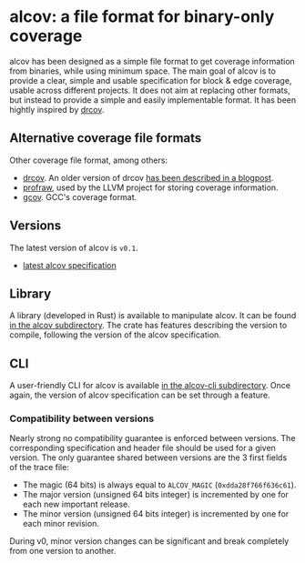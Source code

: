 # alcov: a file format for binary-only coverage

alcov has been designed as a simple file format to get coverage information from
binaries, while using minimum space.
The main goal of alcov is to provide a clear, simple and usable specification for block & edge coverage, usable across different projects.
It does not aim at replacing other formats, but instead to provide a simple and easily implementable format.
It has been hightly inspired by [drcov](https://dynamorio.org/page_drcov.html).

## Alternative coverage file formats

Other coverage file format, among others:
- [drcov](https://dynamorio.org/page_drcov.html). An older version of drcov [has been described in a blogpost](https://www.ayrx.me/drcov-file-format/).
- [profraw](https://leodido.dev/demystifying-profraw/), used by the LLVM project for storing coverage information.
- [gcov](https://github.com/gcc-mirror/gcc/blob/master/gcc/gcov-io.h). GCC's coverage format.

## Versions

The latest version of alcov is `v0.1`.

- [latest alcov specification](v0)

## Library

A library (developed in Rust) is available to manipulate alcov.
It can be found [in the alcov subdirectory](alcov).
The crate has features describing the version to compile, following the version of the alcov specification.

## CLI

A user-friendly CLI for alcov is available [in the alcov-cli subdirectory](alcov-cli).
Once again, the version of alcov specification can be set through a feature.

### Compatibility between versions

Nearly strong no compatibility guarantee is enforced between versions.
The corresponding specification and header file should be used for a given version.
The only guarantee shared between versions are the 3 first fields of the trace file:

- The magic (64 bits) is always equal to `ALCOV_MAGIC` (`0xdda28f766f636c61`).
- The major version (unsigned 64 bits integer) is incremented by one for each new important release.
- The minor version (unsigned 64 bits integer) is incremented by one for each minor revision.

During v0, minor version changes can be significant and break completely from one version to another.